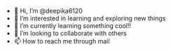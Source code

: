 - 👋 Hi, I’m @deepika6120
- 👀 I’m interested in learning and exploring new things 
- 🌱 I’m currently learning something cool!!
- 💞️ I’m looking to collaborate with others
- 📫 How to reach me through mail 

<!---
deepika6120/deepika6120 is a ✨ special ✨ repository because its `README.md` (this file) appears on your GitHub profile.
You can click the Preview link to take a look at your changes.
--->
